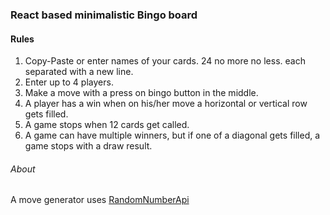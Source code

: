### React based minimalistic Bingo board

#### Rules

1. Copy-Paste or enter names of your cards. 24 no more no less. each separated with a new line.
2. Enter up to 4 players.
3. Make a move with a press on bingo button in the middle.
4. A player has a win when on his/her move a horizontal or vertical row gets filled.
5. A game stops when 12 cards get called.
6. A game can have multiple winners, but if one of a diagonal gets filled, a game stops with a draw result.

###### About

A move generator uses [RandomNumberApi](http://www.randomnumberapi.com)
